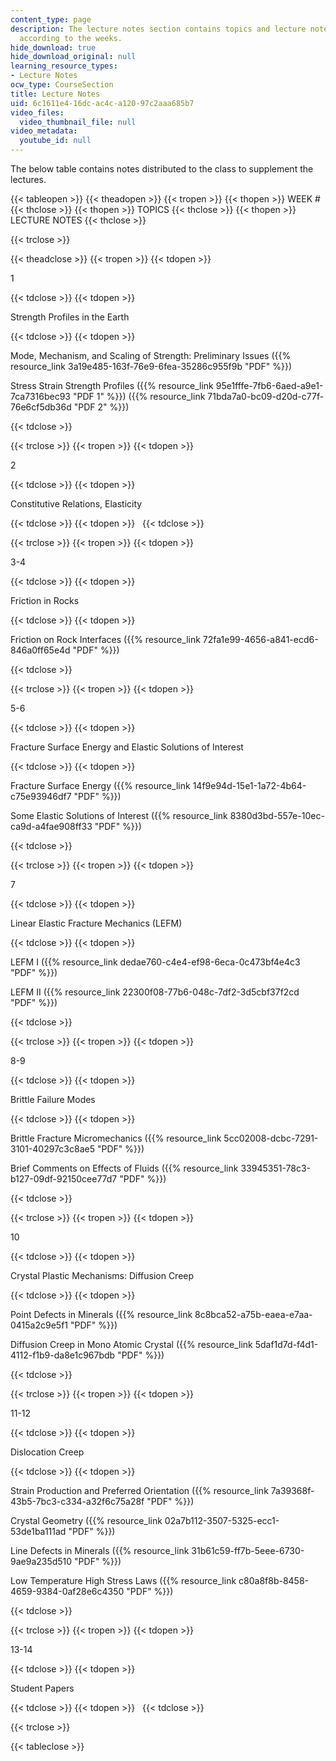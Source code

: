 ```yaml
---
content_type: page
description: The lecture notes section contains topics and lecture notes files listed
  according to the weeks.
hide_download: true
hide_download_original: null
learning_resource_types:
- Lecture Notes
ocw_type: CourseSection
title: Lecture Notes
uid: 6c1611e4-16dc-ac4c-a120-97c2aaa685b7
video_files:
  video_thumbnail_file: null
video_metadata:
  youtube_id: null
---
```


The below table contains notes distributed to the class to supplement the lectures.

{{< tableopen >}}
{{< theadopen >}}
{{< tropen >}}
{{< thopen >}}
WEEK #
{{< thclose >}}
{{< thopen >}}
TOPICS
{{< thclose >}}
{{< thopen >}}
LECTURE NOTES
{{< thclose >}}

{{< trclose >}}

{{< theadclose >}}
{{< tropen >}}
{{< tdopen >}}


1


{{< tdclose >}}
{{< tdopen >}}


Strength Profiles in the Earth


{{< tdclose >}}
{{< tdopen >}}


Mode, Mechanism, and Scaling of Strength: Preliminary Issues ({{% resource_link 3a19e485-163f-76e9-6fea-35286c955f9b "PDF" %}})

Stress Strain Strength Profiles ({{% resource_link 95e1fffe-7fb6-6aed-a9e1-7ca7316bec93 "PDF 1" %}}) ({{% resource_link 71bda7a0-bc09-d20d-c77f-76e6cf5db36d "PDF 2" %}})


{{< tdclose >}}

{{< trclose >}}
{{< tropen >}}
{{< tdopen >}}


2


{{< tdclose >}}
{{< tdopen >}}


Constitutive Relations, Elasticity


{{< tdclose >}}
{{< tdopen >}}
 
{{< tdclose >}}

{{< trclose >}}
{{< tropen >}}
{{< tdopen >}}


3-4


{{< tdclose >}}
{{< tdopen >}}


Friction in Rocks


{{< tdclose >}}
{{< tdopen >}}


Friction on Rock Interfaces ({{% resource_link 72fa1e99-4656-a841-ecd6-846a0ff65e4d "PDF" %}})


{{< tdclose >}}

{{< trclose >}}
{{< tropen >}}
{{< tdopen >}}


5-6


{{< tdclose >}}
{{< tdopen >}}


Fracture Surface Energy and Elastic Solutions of Interest


{{< tdclose >}}
{{< tdopen >}}


Fracture Surface Energy ({{% resource_link 14f9e94d-15e1-1a72-4b64-c75e93946df7 "PDF" %}})

Some Elastic Solutions of Interest ({{% resource_link 8380d3bd-557e-10ec-ca9d-a4fae908ff33 "PDF" %}})


{{< tdclose >}}

{{< trclose >}}
{{< tropen >}}
{{< tdopen >}}


7


{{< tdclose >}}
{{< tdopen >}}


Linear Elastic Fracture Mechanics (LEFM)


{{< tdclose >}}
{{< tdopen >}}


LEFM I ({{% resource_link dedae760-c4e4-ef98-6eca-0c473bf4e4c3 "PDF" %}})

LEFM II ({{% resource_link 22300f08-77b6-048c-7df2-3d5cbf37f2cd "PDF" %}})


{{< tdclose >}}

{{< trclose >}}
{{< tropen >}}
{{< tdopen >}}


8-9


{{< tdclose >}}
{{< tdopen >}}


Brittle Failure Modes


{{< tdclose >}}
{{< tdopen >}}


Brittle Fracture Micromechanics ({{% resource_link 5cc02008-dcbc-7291-3101-40297c3c8ae5 "PDF" %}})

Brief Comments on Effects of Fluids ({{% resource_link 33945351-78c3-b127-09df-92150cee77d7 "PDF" %}})


{{< tdclose >}}

{{< trclose >}}
{{< tropen >}}
{{< tdopen >}}


10


{{< tdclose >}}
{{< tdopen >}}


Crystal Plastic Mechanisms: Diffusion Creep


{{< tdclose >}}
{{< tdopen >}}


Point Defects in Minerals ({{% resource_link 8c8bca52-a75b-eaea-e7aa-0415a2c9e5f1 "PDF" %}})

Diffusion Creep in Mono Atomic Crystal ({{% resource_link 5daf1d7d-f4d1-4112-f1b9-da8e1c967bdb "PDF" %}})


{{< tdclose >}}

{{< trclose >}}
{{< tropen >}}
{{< tdopen >}}


11-12


{{< tdclose >}}
{{< tdopen >}}


Dislocation Creep


{{< tdclose >}}
{{< tdopen >}}


Strain Production and Preferred Orientation ({{% resource_link 7a39368f-43b5-7bc3-c334-a32f6c75a28f "PDF" %}})

Crystal Geometry ({{% resource_link 02a7b112-3507-5325-ecc1-53de1ba111ad "PDF" %}})

Line Defects in Minerals ({{% resource_link 31b61c59-ff7b-5eee-6730-9ae9a235d510 "PDF" %}})

Low Temperature High Stress Laws ({{% resource_link c80a8f8b-8458-4659-9384-0af28e6c4350 "PDF" %}})


{{< tdclose >}}

{{< trclose >}}
{{< tropen >}}
{{< tdopen >}}


13-14


{{< tdclose >}}
{{< tdopen >}}


Student Papers


{{< tdclose >}}
{{< tdopen >}}
 
{{< tdclose >}}

{{< trclose >}}

{{< tableclose >}}
